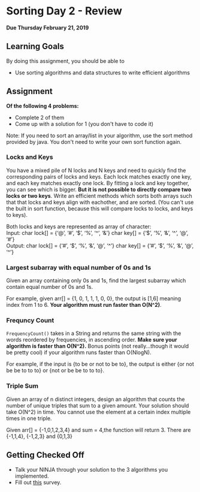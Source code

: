 # Sorting Day 2 - Review
**Due Thursday February 21, 2019**

## Learning Goals

By doing this assignment, you should be able to

* Use sorting algorithms and data structures to write efficient algorithms

## Assignment

**Of the following 4 problems:**
- Complete 2 of them
- Come up with a solution for 1 (you don't have to code it)

Note: If you need to sort an array/list in your algorithm, use the sort method provided by java. You don't need to write your own sort function again.

### Locks and Keys  

You have a mixed pile of N locks and N keys and need to quickly find the corresponding pairs of locks and keys. Each lock matches exactly one key, and each key matches exactly one lock. By fitting a lock and key together, you can see which is bigger. **But it is not possible to directly compare two locks or two keys**. Write an efficient methods which sorts both arrays such that that locks and keys align with eachother, and are sorted. (You can't use the built in sort function, because this will compare locks to locks, and keys to keys).

Both locks and keys are represented as array of character:  
Input:
char lock[] = {‘@’, ‘#’, ‘$’, ‘%’, ‘^’, ‘&’}
char key[] = {‘$’, ‘%’, ‘&’, ‘^’, ‘@’, ‘#’}  
Output:
char lock[] = {‘#’, ‘$’, ‘%’, ‘&’, ‘@’, ‘^’}
char key[] = {‘#’, ‘$’, ‘%’, ‘&’, ‘@’, ‘^’}

### Largest subarray with equal number of 0s and 1s
Given an array containing only 0s and 1s, find the largest subarray which contain equal number of 0s and 1s.

For example, given arr[] =  {1, 0, 1, 1, 1, 0, 0}, the output is [1,6] meaning index from 1 to 6. **Your algorithm must run faster than O(N^2)**.

### Frequncy Count

`FrequencyCount()` takes in a String and returns the same string with the words reordered by frequencies, in ascending order. **Make sure your algorithm is faster than O(N^2).** Bonus points (not really...though it would be pretty cool) if your algorithm runs faster than O(NlogN).

For example, if the input is {to be or not to be to}, the output is either {or not be be to to to} or {not or be be to to to}.


### Triple Sum
Given an array of n distinct integers, design an algorithm that counts the number of unique triples that sum to a given amount. Your solution should take O(N^2) in time. You cannot use the element at a certain index multiple times in one triple.

Given arr[] = {-1,0,1,2,3,4} and sum = 4,the function will return 3. There are {-1,1,4}, {-1,2,3} and {0,1,3}


## Getting Checked Off

- Talk your NINJA through your solution to the 3 algorithms you implemented.
- Fill out [this](https://tinyurl.com/OlinDSA-07) survey.
